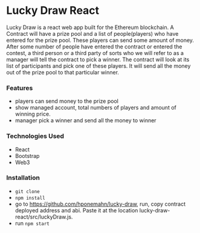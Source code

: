 # Lucky Draw React
Lucky Draw is a react web app built for the Ethereum blockchain. A  Contract will have a prize pool and a list of people(players) who have entered for the prize pool. These players can send some amount of money. After some number of people have entered the contract or entered the contest, a third person or a third party of sorts who we will refer to as a manager will tell the contract to pick a winner. The contract will look at its list of participants and pick one of these players. It will send all the money out of the prize pool to that particular winner. 

### Features
- players can send money to the prize pool
- show managed account, total numbers of players and amount of winning price. 
- manager pick a winner and send all the money to winner

### Technologies Used
- React
- Bootstrap
- Web3

### Installation
- `git clone`
- `npm install`
- go to https://github.com/hponemahn/lucky-draw, run, copy contract deployed address and abi. Paste it at the location lucky-draw-react/src/luckyDraw.js.
- run
`npm start`

